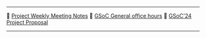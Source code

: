 <hr>🔗 <a href="https://docs.google.com/document/d/1AWv6aEL9NU5hVW_CJl81ethsguVqqL2e7H0PYOUXnR8/edit?usp=sharing">Project Weekly Meeting Notes</a>
🔗 <a href="https://docs.google.com/document/d/1degas7eNsydkwZxdbiK1J6jzoLD9PHl2ZDSV1FZgChU/edit?usp=sharing">GSoC General office hours</a>
🔗 <a href="https://docs.google.com/document/d/1e1QkprPN6fLpFXk_QqBUQlJhZrAl9RvXbOXOiJ-gAuY/edit?usp=sharing">GSoC'24 Project Proposal</a><hr>